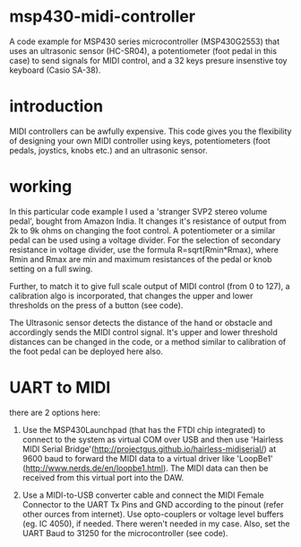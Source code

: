 # msp430-midi-controller

A code example for MSP430 series microcontroller (MSP430G2553) that uses an ultrasonic sensor (HC-SR04), a potentiometer (foot pedal in this case) to send signals for MIDI control, and a 32 keys presure insenstive toy keyboard (Casio SA-38).

# introduction

MIDI controllers can be awfully expensive. This code gives you the flexibility of designing your own MIDI controller using  keys, potentiometers (foot pedals, joystics, knobs etc.) and an ultrasonic sensor.

# working

In this particular code example I used a 'stranger SVP2 stereo volume pedal', bought from Amazon India. It changes it's resistance of output from 2k to 9k ohms on changing the foot control. 
A potentiometer or a similar pedal can be used using a voltage divider. For the selection of secondary resistance in voltage divider, use the formula R=sqrt(Rmin*Rmax), where Rmin and Rmax are min and maximum resistances of the pedal or knob setting on a full swing. 

Further, to match it to give full scale output of MIDI control (from 0 to 127), a calibration algo is incorporated, that changes the upper and lower thresholds on the press of a button (see code).

The Ultrasonic sensor detects the distance of the hand or obstacle and accordingly sends the MIDI control signal. It's upper and lower threshold distances can be changed in the code, or a method similar to calibration of the foot pedal can be deployed here also.

# UART to MIDI
there are 2 options here:

1. Use the MSP430Launchpad (that has the FTDI chip integrated) to connect to the system as virtual COM over USB and then use 'Hairless MIDI Serial Bridge'(http://projectgus.github.io/hairless-midiserial/) at 9600 baud to forward the MIDI data to a virtual driver like 'LoopBe1' (http://www.nerds.de/en/loopbe1.html). The MIDI data can then be received from this virtual  port into the DAW.

2. Use a MIDI-to-USB converter cable and connect the MIDI Female Connector to the UART Tx Pins and GND according to the pinout (refer other ources from internet). Use opto-couplers or voltage level buffers (eg. IC 4050), if needed. There weren't needed in my case. Also, set the UART Baud to 31250 for the microcontroller (see code).
